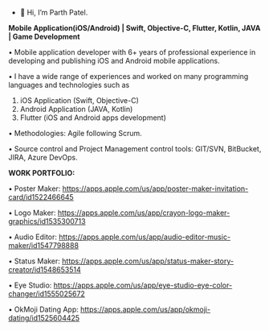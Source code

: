 - 👋 Hi, I’m Parth Patel.

**Mobile Application(iOS/Android) | Swift, Objective-C, Flutter, Kotlin, JAVA | Game Development**

• Mobile application developer with 6+ years of professional experience in developing and publishing iOS and Android mobile applications. 

• I have a wide range of experiences and worked on many programming languages and technologies such as

1. iOS Application (Swift, Objective-C)
2. Android Application (JAVA, Kotlin)
3. Flutter (iOS and Android apps development)

• Methodologies: Agile following Scrum. 

• Source control and Project Management control tools: GIT/SVN, BitBucket, JIRA, Azure DevOps.

**WORK PORTFOLIO:**

• Poster Maker: https://apps.apple.com/us/app/poster-maker-invitation-card/id1522466645

• Logo Maker: https://apps.apple.com/us/app/crayon-logo-maker-graphics/id1535300713

• Audio Editor: https://apps.apple.com/us/app/audio-editor-music-maker/id1547798888

• Status Maker: https://apps.apple.com/us/app/status-maker-story-creator/id1548653514

• Eye Studio: https://apps.apple.com/us/app/eye-studio-eye-color-changer/id1555025672

• OkMoji Dating App: https://apps.apple.com/us/app/okmoji-dating/id1525604425
